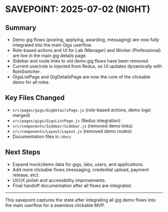 # SAVEPOINT: 2025-07-02 (NIGHT)

## Summary

- Demo gig flows (posting, applying, awarding, messaging) are now fully integrated into the main Gigs userflow.
- Role-based actions and UI for Lab (Manager) and Worker (Professional) are live in the main gig details page.
- Sidebar and route links to old demo gig flows have been removed.
- Current user/role is injected from Redux, so UI updates dynamically with RoleSwitcher.
- GigsListPage and GigDetailsPage are now the core of the clickable demo for all roles.

## Key Files Changed

- `src/pages/gigs/GigDetailsPage.js` (role-based actions, demo logic merged)
- `src/pages/gigs/GigsListPage.js` (Redux integration)
- `src/components/Sidebar/Sidebar.js` (removed demo links)
- `src/components/Layout/Layout.js` (removed demo routes)
- Documentation files in `/docs`

## Next Steps

- Expand mock/demo data for gigs, labs, users, and applications.
- Add more clickable flows (messaging, credential upload, payment release, etc).
- UI/UX polish and accessibility improvements.
- Final handoff documentation after all flows are integrated.

---

This savepoint captures the state after integrating all gig demo flows into the main userflow for a seamless clickable MVP.
